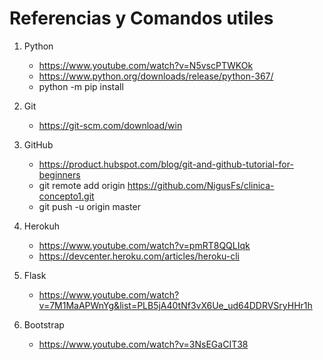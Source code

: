 # Referencias y Comandos utiles

1.  Python
    - https://www.youtube.com/watch?v=N5vscPTWKOk
    - https://www.python.org/downloads/release/python-367/
    - python -m pip install
2.  Git
    - https://git-scm.com/download/win

3.  GitHub
    - https://product.hubspot.com/blog/git-and-github-tutorial-for-beginners
    - git remote add origin https://github.com/NigusFs/clinica-concepto1.git
    - git push -u origin master

4.  Herokuh
    - https://www.youtube.com/watch?v=pmRT8QQLIqk
    - https://devcenter.heroku.com/articles/heroku-cli

5.  Flask
    - https://www.youtube.com/watch?v=7M1MaAPWnYg&list=PLB5jA40tNf3vX6Ue_ud64DDRVSryHHr1h

6.  Bootstrap
    - https://www.youtube.com/watch?v=3NsEGaCIT38
